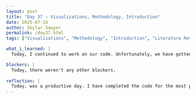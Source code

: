 ```yaml
---
layout: post
title: "Day 37 – Visualizations, Methodology, Introduction"
date: 2025-07-16
author: Skylar Sawyer
permalink: /day37.html
tags: ["Visualizations", "Methodology", "Introduction", "Literature Review"]

what_i_learned: |
  Today, I continued to work on our code. Unfortunately, we have gotten to a point where we do not believe our accuracy will increase any further, so now I am basically creating our visualizations for our project such as bar plots, heatmaps, etc. We are also continuing our work on our literature review. Since I am basically finished with the code I have added the remain methods to our methodology. Sam and Ato have been working hard on our Introduction and they are almost complete. 

blockers: |
  Today, there weren't any other blockers.
  
reflection: |
  Today, was a productive day. I have completed the code for the most part, so now its just a matter of getting the literature review done. We are still doing research to back up our findings as well as verify a few things. I am happy that we are almost finished this. It has been a fustrating process, but a grea learning process. 
--- 
```

